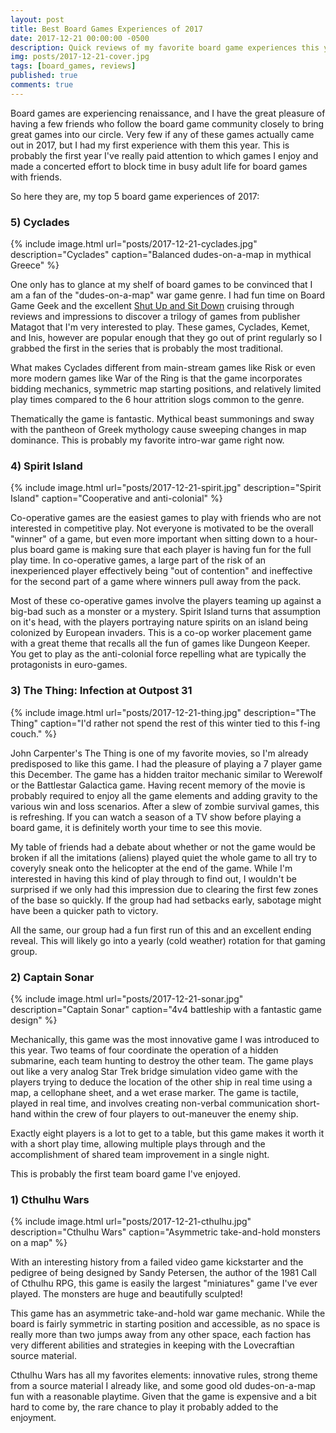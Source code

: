 ```yaml
---
layout: post
title: Best Board Games Experiences of 2017
date: 2017-12-21 00:00:00 -0500
description: Quick reviews of my favorite board game experiences this year
img: posts/2017-12-21-cover.jpg
tags: [board_games, reviews]
published: true
comments: true
---
```


Board games are experiencing renaissance, and I have the great pleasure of having a few friends who follow the board game community closely to bring great games into our circle.  Very few if any of these games actually came out in 2017, but I had my first experience with them this year.  This is probably the first year I've really paid attention to which games I enjoy and made a concerted effort to block time in busy adult life for board games with friends.  

So here they are, my top 5 board game experiences of 2017:

### 5) Cyclades
{% include image.html url="posts/2017-12-21-cyclades.jpg" description="Cyclades" caption="Balanced dudes-on-a-map in mythical Greece" %}

One only has to glance at my shelf of board games to be convinced that I am a fan of the "dudes-on-a-map" war game genre.  I had fun time on Board Game Geek and the excellent [Shut Up and Sit Down](shutupandsitdown.com) cruising through reviews and impressions to discover a trilogy of games from publisher Matagot that I'm very interested to play.  These games, Cyclades, Kemet, and Inis, however are popular enough that they go out of print regularly so I grabbed the first in the series that is probably the most traditional.

What makes Cyclades different from main-stream games like Risk or even more modern games like War of the Ring is that the game incorporates bidding mechanics, symmetric map starting positions, and relatively limited play times compared to the 6 hour attrition slogs common to the genre.

Thematically the game is fantastic. Mythical beast summonings and sway with the pantheon of Greek mythology cause sweeping changes in map dominance.  This is probably my favorite intro-war game right now.

### 4) Spirit Island
{% include image.html url="posts/2017-12-21-spirit.jpg" description="Spirit Island" caption="Cooperative and anti-colonial" %}

Co-operative games are the easiest games to play with friends who are not interested in competitive play.  Not everyone is motivated to be the overall "winner" of a game, but even more important when sitting down to a hour-plus board game is making sure that each player is having fun for the full play time.  In co-operative games, a large part of the risk of an inexperienced player effectively being "out of contention" and ineffective for the second part of a game where winners pull away from the pack.

Most of these co-operative games involve the players teaming up against a big-bad such as a monster or a mystery.  Spirit Island turns that assumption on it's head, with the players portraying nature spirits on an island being colonized by European invaders.  This is a co-op worker placement game with a great theme that recalls all the fun of games like Dungeon Keeper.  You get to play as the anti-colonial force repelling what are typically the protagonists in euro-games.  

### 3) The Thing: Infection at Outpost 31
{% include image.html url="posts/2017-12-21-thing.jpg" description="The Thing" caption="I'd rather not spend the rest of this winter tied to this f-ing couch." %}

John Carpenter's The Thing is one of my favorite movies, so I'm already predisposed to like this game. I had the pleasure of playing a 7 player game this December. The game has a hidden traitor mechanic similar to Werewolf or the Battlestar Galactica game.  Having recent memory of the movie is probably required to enjoy all the game elements and adding gravity to the various win and loss scenarios.  After a slew of zombie survival games, this is refreshing.  If you can watch a season of a TV show before playing a board game, it is definitely worth your time to see this movie.

My table of friends had a debate about whether or not the game would be broken if all the imitations (aliens) played quiet the whole game to all try to coveryly sneak onto the helicopter at the end of the game.  While I'm interested in having this kind of play through to find out, I wouldn't be surprised if we only had this impression due to clearing the first few zones of the base so quickly.  If the group had had setbacks early, sabotage might have been a quicker path to victory.  

All the same, our group had a fun first run of this and an excellent ending reveal.  This will likely go into a yearly (cold weather) rotation for that gaming group.

### 2) Captain Sonar
{% include image.html url="posts/2017-12-21-sonar.jpg" description="Captain Sonar" caption="4v4 battleship with a fantastic game design" %}

Mechanically, this game was the most innovative game I was introduced to this year.  Two teams of four coordinate the operation of a hidden submarine, each team hunting to destroy the other team.  The game plays out like a very analog Star Trek bridge simulation video game with the players trying to deduce the location of the other ship in real time using a map, a cellophane sheet, and a wet erase marker.  The game is tactile, played in real time, and involves creating non-verbal communication short-hand within the crew of four players to out-maneuver the enemy ship.

Exactly eight players is a lot to get to a table, but this game makes it worth it with a short play time, allowing multiple plays through and the accomplishment of shared team improvement in a single night.

This is probably the first team board game I've enjoyed.  

### 1) Cthulhu Wars
{% include image.html url="posts/2017-12-21-cthulhu.jpg" description="Cthulhu Wars" caption="Asymmetric take-and-hold monsters on a map" %}

With an interesting history from a failed video game kickstarter and the pedigree of being designed by Sandy Petersen, the author of the 1981 Call of Cthulhu RPG, this game is easily the largest "miniatures" game I've ever played.  The monsters are huge and beautifully sculpted!

This game has an asymmetric take-and-hold war game mechanic.  While the board is fairly symmetric in starting position and accessible, as no space is really more than two jumps away from any other space, each faction has very different abilities and strategies in keeping with the Lovecraftian source material.  

Cthulhu Wars has all my favorites elements: innovative rules, strong theme from a source material I already like, and some good old dudes-on-a-map fun with a reasonable playtime.  Given that the game is expensive and a bit hard to come by, the rare chance to play it probably added to the enjoyment.




